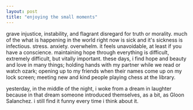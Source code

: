 ```yaml
---
layout: post
title: "enjoying the small moments"
---
```

grave injustice, instability, and flagrant disregard for truth or morality. much of
the what is happening in the world right now is sick and it's sickness is infectious.
stress. anxiety. overwhelm. it feels unavoidable, at least if you have a conscience.
maintaining hope through everything is difficult, extremely difficult, but vitally
important. these days, i find hope and beauty and love in many things; holding hands
with my partner while we read or watch ozark; opening up to my friends when their names
come up on my lock screen; meeting new and kind people playing chess at the library.</p>
<p>yesterday, in the middle of the night, i woke from a dream in laughter because in
that dream someone introduced themselves, as a bit, as Gloon Salanchez. i still find it
funny every time i think about it.